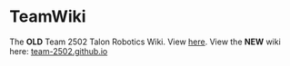 # TeamWiki
The **OLD** Team 2502 Talon Robotics Wiki. View [here](https://github.com/Team-2502/TeamWiki/wiki). View the **NEW** wiki here: [team-2502.github.io](team-2502.github.io) 

